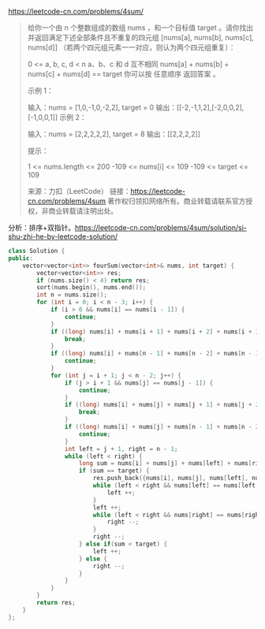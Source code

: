https://leetcode-cn.com/problems/4sum/

> 给你一个由 n 个整数组成的数组 nums ，和一个目标值 target 。请你找出并返回满足下述全部条件且不重复的四元组 [nums[a], nums[b], nums[c], nums[d]] （若两个四元组元素一一对应，则认为两个四元组重复）：
>
> 0 <= a, b, c, d < n
> a、b、c 和 d 互不相同
> nums[a] + nums[b] + nums[c] + nums[d] == target
> 你可以按 任意顺序 返回答案 。
>
>  
>
> 示例 1：
>
> 输入：nums = [1,0,-1,0,-2,2], target = 0
> 输出：[[-2,-1,1,2],[-2,0,0,2],[-1,0,0,1]]
> 示例 2：
>
> 输入：nums = [2,2,2,2,2], target = 8
> 输出：[[2,2,2,2]]
>
>
> 提示：
>
> 1 <= nums.length <= 200
> -109 <= nums[i] <= 109
> -109 <= target <= 109
>
> 来源：力扣（LeetCode）
> 链接：https://leetcode-cn.com/problems/4sum
> 著作权归领扣网络所有。商业转载请联系官方授权，非商业转载请注明出处。

分析：排序+双指针。https://leetcode-cn.com/problems/4sum/solution/si-shu-zhi-he-by-leetcode-solution/

```cpp
class Solution {
public:
    vector<vector<int>> fourSum(vector<int>& nums, int target) {
        vector<vector<int>> res;
        if (nums.size() < 4) return res;
        sort(nums.begin(), nums.end());
        int n = nums.size();
        for (int i = 0; i < n - 3; i++) {
            if (i > 0 && nums[i] == nums[i - 1]) {
                continue;
            }
            if ((long) nums[i] + nums[i + 1] + nums[i + 2] + nums[i + 3] > target) {
                break;
            }
            if ((long) nums[i] + nums[n - 1] + nums[n - 2] + nums[n - 3] < target) {
                continue;
            }
            for (int j = i + 1; j < n - 2; j++) {
                if (j > i + 1 && nums[j] == nums[j - 1]) {
                    continue;
                }
                if ((long) nums[i] + nums[j] + nums[j + 1] + nums[j + 2] > target) {
                    break;
                }
                if ((long) nums[i] + nums[j] + nums[n - 1] + nums[n - 2] < target) {
                    continue;
                }
                int left = j + 1, right = n - 1;
                while (left < right) {
                    long sum = nums[i] + nums[j] + nums[left] + nums[right];
                    if (sum == target) {
                        res.push_back({nums[i], nums[j], nums[left], nums[right]});
                        while (left < right && nums[left] == nums[left + 1]) {  // 重复的nums[left]
                            left ++;    
                        }
                        left ++;
                        while (left < right && nums[right] == nums[right - 1]) {
                            right --;
                        }
                        right --;
                    } else if(sum < target) {
                        left ++;
                    } else {
                        right --;
                    }
                }
            }
        }
        return res;
    }
};
```

